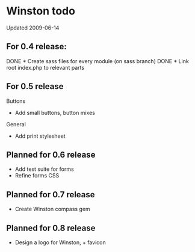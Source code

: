 Winston todo
============

Updated 2009-06-14

For 0.4 release:
----------------

DONE * Create sass files for every module (on sass branch)
DONE * Link root index.php to relevant parts

For 0.5 release
---------------

Buttons

* Add small buttons, button mixes

General

* Add print stylesheet

Planned for 0.6 release
-----------------------

* Add test suite for forms
* Refine forms CSS

Planned for 0.7 release
-----------------------

* Create Winston compass gem

Planned for 0.8 release
-----------------------

* Design a logo for Winston, + favicon